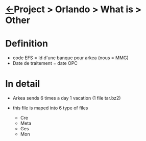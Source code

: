 <head><link rel="stylesheet" href="../../../md.css"/><script src="../../../md.js"></script></head>

[//]: #(Reference)
[Repo_Readme]:    ../list/object_list.md


# [&larr;][Repo_Readme]Project > Orlando > What is > Other

# Definition

- code EFS = Id d'une banque pour arkea (nous = MMG)
- Date de traitement = date OPC


# In detail 
- Arkea sends 6 times a day 1 vacation (1 file tar.bz2)

- this file is maped into 6 type of files
  - Cre
  - Meta
  - Ges
  - Mon

